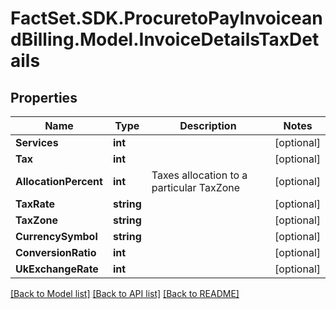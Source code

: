 # FactSet.SDK.ProcuretoPayInvoiceandBilling.Model.InvoiceDetailsTaxDetails

## Properties

Name | Type | Description | Notes
------------ | ------------- | ------------- | -------------
**Services** | **int** |  | [optional] 
**Tax** | **int** |  | [optional] 
**AllocationPercent** | **int** | Taxes allocation to a particular TaxZone | [optional] 
**TaxRate** | **string** |  | [optional] 
**TaxZone** | **string** |  | [optional] 
**CurrencySymbol** | **string** |  | [optional] 
**ConversionRatio** | **int** |  | [optional] 
**UkExchangeRate** | **int** |  | [optional] 

[[Back to Model list]](../README.md#documentation-for-models) [[Back to API list]](../README.md#documentation-for-api-endpoints) [[Back to README]](../README.md)

